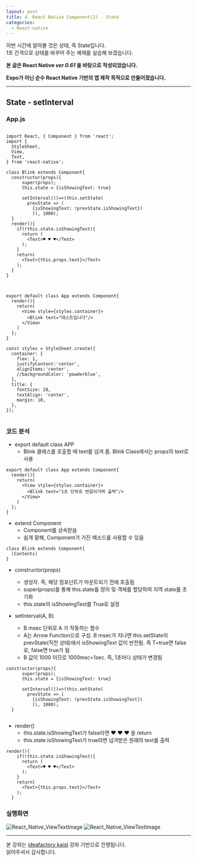 ```yaml
---
layout: post
title: 4. React Native Component(2) - State
categories:
  - React-native
---
```


이번 시간에 알아볼 것은 상태, 즉 State입니다.  
1초 간격으로 상태를 바꾸어 주는 예제를 실습해 보겠습니다.

**본 글은 React Native _ver 0.61_ 을 바탕으로 작성되었습니다.**  

**Expo가 아닌 순수 React Native 기반의 앱 제작 목적으로 만들어졌습니다.**

---
## State - setInterval

### App.js
```

import React, { Component } from 'react';
import {
  StyleSheet,
  View,
  Text,
} from 'react-native';

class Blink extends Component{
  constructor(props){
      super(props);
      this.state = {isShowingText: true}

      setInterval(()=>(this.setState(
        prevState => (
          {isShowingText: !prevState.isShowingText})
          )), 1000);
  }
  render(){
    if(!this.state.isShowingText){
      return (
        <Text>♥ ♥ ♥</Text>
      );
    }
    return(
      <Text>{this.props.text}</Text>
    );
  }
}



export default class App extends Component{
  render(){
    return(
      <View style={styles.container}>
        <Blink text="테스트입니다"/>
      </View>
    )
  };
}

const styles = StyleSheet.create({
  container: {
    flex: 1,
    justifyContent:'center',
    alignItems:'center',
    //backgroundColor: 'powderblue',
  },
  title: {
    fontSize: 20,
    textAlign: 'center',
    margin: 10,
  },
});


```
### 코드 분석  

- export default class APP
  - Blink 클래스를 호출할 때 text를 넘겨 줌. Blink Class에서는 props의 text로 사용

```
export default class App extends Component{
  render(){
    return(
      <View style={styles.container}>
        <Blink text="1초 단위로 번갈아가며 출력"/>
      </View>
    )
  };
}
```  

- extend Component
  - Component를 상속받음
  - 쉽게 말해, Component가 가진 메소드를 사용할 수 있음

```
class Blink extends Component{
  (Contents)
}
```  

- constructor(props)
  - 생성자. 즉, 해당 컴포넌트가 마운트되기 전에 호출됨
  - super(props)를 통해 this.state를 정의 및 객체를 할당하여 지역 state를 초기화
  - this.state의 isShowingText를 True로 설정

- setInterval(A, B)
  - B msec 단위로 A 가 작동하는 함수
  - A는 Arrow Function으로 구성. B msec가 지나면 this.setState의 prevState(직전 상태)에서 isShowingText 값이 반전됨. 즉 T=true면 false로, false면 true가 됨
  - B 값이 1000 이므로 1000msc=1sec. 즉, 1초마다 상태가 변경됨

```
constructor(props){
      super(props);
      this.state = {isShowingText: true}

      setInterval(()=>(this.setState(
        prevState => (
          {isShowingText: !prevState.isShowingText})
          )), 1000);
  }
  
```  

- render()
  - this.state.isShowingText가 false라면 ♥ ♥ ♥ 을 return
  - this.state.isShowingText가 true라면 넘겨받은 원래의 text를 출력

```
render(){
    if(!this.state.isShowingText){
      return (
        <Text>♥ ♥ ♥</Text>
      );
    }
    return(
      <Text>{this.props.text}</Text>
    );
  }
```  


### 실행화면
![React_Native_ViewTextImage](/assets/images/React_native/Component/State1.PNG)
![React_Native_ViewTextImage](/assets/images/React_native/Component/State2.PNG) 

---
본 강좌는 [ideafactory kaist](https://www.youtube.com/channel/UCTivi6Kji_93AjJu-7-osLQ) 강좌 기반으로 진행됩니다.  
읽어주셔서 감사합니다.

